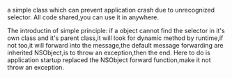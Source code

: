a simple class which can prevent application crash due to unrecognized selector.
All code shared,you can use it in anywhere.

The introductin of simple principle:
if a object cannot find the selector in it's own class and it's parent class,it will look for dynamic method by runtime,if not too,it will forward into the message,the default message forwarding are inherited NSObject,is to throw an exception,then the end.
Here to do is application startup replaced the NSObject forward function,make it not throw an exception.
